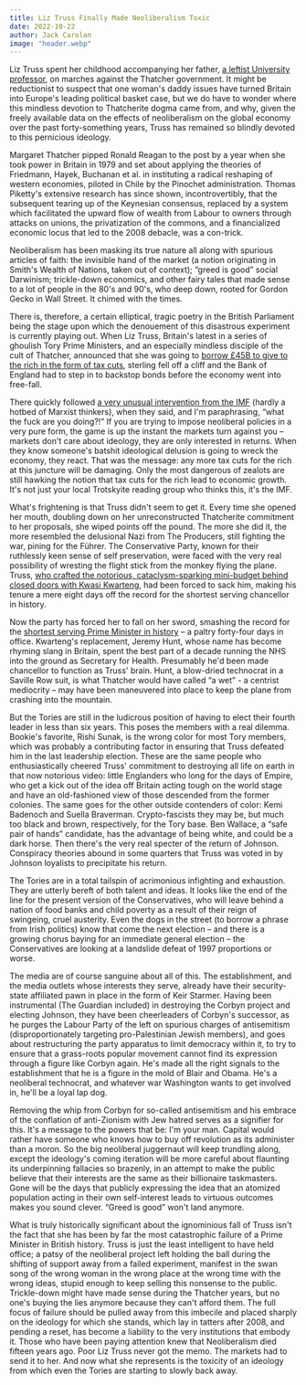 ```yaml
---
title: Liz Truss Finally Made Neoliberalism Toxic
date: 2022-10-22
author: Jack Carolan
image: "header.webp"
---
```


Liz Truss spent her childhood accompanying her father, [a leftist University professor](https://www.leeds-live.co.uk/news/leeds-news/liz-truss-leeds-university-dad-25188869), on marches against the Thatcher government. It might be reductionist to suspect that one woman's daddy issues have turned Britain into Europe's leading political basket case,<!--more--> but we do have to wonder where this mindless devotion to Thatcherite dogma came from, and why, given the freely available data on the effects of neoliberalism on the global economy over the past forty-something years, Truss has remained so blindly devoted to this pernicious ideology.

Margaret Thatcher pipped Ronald Reagan to the post by a year when she took power in Britain in 1979 and set about applying the theories of Friedmann, Hayek, Buchanan et al. in instituting a radical reshaping of western economies, piloted in Chile by the Pinochet administration. Thomas Piketty's extensive research has since shown, incontrovertibly, that the subsequent tearing up of the Keynesian consensus, replaced by a system which facilitated the upward flow of wealth from Labour to owners through attacks on unions, the privatization of the commons, and a financialized economic locus that led to the 2008 debacle, was a con-trick.

Neoliberalism has been masking its true nature all along with spurious articles of faith: the invisible hand of the market (a notion originating in Smith's Wealth of Nations, taken out of context); “greed is good” social Darwinism; trickle-down economics, and other fairy tales that made sense to a lot of people in the 80's and 90's, who deep down, rooted for Gordon Gecko in Wall Street. It chimed with the times.

There is, therefore, a certain elliptical, tragic poetry in the British Parliament being the stage upon which the denouement of this disastrous experiment is currently playing out. When Liz Truss, Britain's latest in a series of ghoulish Tory Prime Ministers, and an especially mindless disciple of the cult of Thatcher, announced that she was going to [borrow £45B to give to the rich in the form of tax cuts](https://www.vanityfair.com/news/2022/10/liz-truss-era-bungled-tax-plan-cost-uk-conservatives-labour), sterling fell off a cliff and the Bank of England had to step in to backstop bonds before the economy went into free-fall.

There quickly followed [a very unusual intervention from the IMF](https://www.theguardian.com/business/2022/sep/28/rebuke-from-imf-is-a-global-embarrassment-for-truss-and-kwarteng) (hardly a hotbed of Marxist thinkers), when they said, and I'm paraphrasing, “what the fuck are you doing?!” If you are trying to impose neoliberal policies in a very pure form, the game is up the instant the markets turn against you – markets don't care about ideology, they are only interested in returns. When they know someone's batshit ideological delusion is going to wreck the economy, they react. That was the message: any more tax cuts for the rich at this juncture will be damaging. Only the most dangerous of zealots are still hawking the notion that tax cuts for the rich lead to economic growth. It's not just your local Trotskyite reading group who thinks this, it's the IMF.

What's frightening is that Truss didn't seem to get it. Every time she opened her mouth, doubling down on her unreconstructed Thatcherite commitment to her proposals, she wiped points off the pound. The more she did it, the more resembled the delusional Nazi from The Producers, still fighting the war, pining for the Führer. The Conservative Party, known for their ruthlessly keen sense of self preservation, were faced with the very real possibility of wresting the flight stick from the monkey flying the plane. Truss, [who crafted the notorious, cataclysm-sparking mini-budget behind closed doors with Kwasi Kwarteng](https://www.theguardian.com/business/2022/oct/20/the-mini-budget-that-broke-britain-and-liz-truss), had been forced to sack him, making his tenure a mere eight days off the record for the shortest serving chancellor in history.

Now the party has forced her to fall on her sword, smashing the record for the [shortest serving Prime Minister in history](https://www.cnbc.com/2022/10/20/uk-prime-minister-liz-truss-resigns-after-failed-budget-and-market-turmoil.html) – a paltry forty-four days in office. Kwarteng's replacement, Jeremy Hunt, whose name has become rhyming slang in Britain, spent the best part of a decade running the NHS into the ground as Secretary for Health. Presumably he'd been made chancellor to function as Truss' brain. Hunt, a blow-dried technocrat in a Saville Row suit, is what Thatcher would have called “a wet” - a centrist mediocrity – may have been maneuvered into place to keep the plane from crashing into the mountain.

But the Tories are still in the ludicrous position of having to elect their fourth leader in less than six years. This poses the members with a real dilemma. Bookie's favorite, Rishi Sunak, is the wrong color for most Tory members, which was probably a contributing factor in ensuring that Truss defeated him in the last leadership election. These are the same people who enthusiastically cheered Truss' commitment to destroying all life on earth in that now notorious video: little Englanders who long for the days of Empire, who get a kick out of the idea off Britain acting tough on the world stage and have an old-fashioned view of those descended from the former colonies. The same goes for the other outside contenders of color: Kemi Badenoch and Suella Braverman. Crypto-fascists they may be, but much too black and brown, respectively, for the Tory base. Ben Wallace, a “safe pair of hands” candidate, has the advantage of being white, and could be a dark horse. Then there's the very real specter of the return of Johnson. Conspiracy theories abound in some quarters that Truss was voted in by Johnson loyalists to precipitate his return.

The Tories are in a total tailspin of acrimonious infighting and exhaustion. They are utterly bereft of both talent and ideas. It looks like the end of the line for the present version of the Conservatives, who will leave behind a nation of food banks and child poverty as a result of their reign of swingeing, cruel austerity. Even the dogs in the street (to borrow a phrase from Irish politics) know that come the next election – and there is a growing chorus baying for an immediate general election – the Conservatives are looking at a landslide defeat of 1997 proportions or worse.

The media are of course sanguine about all of this. The establishment, and the media outlets whose interests they serve, already have their security-state affiliated pawn in place in the form of Keir Starmer. Having been instrumental (The Guardian included) in destroying the Corbyn project and electing Johnson, they have been cheerleaders of Corbyn's successor, as he purges the Labour Party of the left on spurious charges of antisemitism (disproportionately targeting pro-Palestinian Jewish members), and goes about restructuring the party apparatus to limit democracy within it, to try to ensure that a grass-roots popular movement cannot find its expression through a figure like Corbyn again. He's made all the right signals to the establishment that he is a figure in the mold of Blair and Obama. He's a neoliberal technocrat, and whatever war Washington wants to get involved in, he'll be a loyal lap dog.

Removing the whip from Corbyn for so-called antisemitism and his embrace of the conflation of anti-Zionism with Jew hatred serves as a signifier for this. It's a message to the powers that be: I'm your man. Capital would rather have someone who knows how to buy off revolution as its administer than a moron. So the big neoliberal juggernaut will keep trundling along, except the ideology's coming iteration will be more careful about flaunting its underpinning fallacies so brazenly, in an attempt to make the public believe that their interests are the same as their billionaire taskmasters. Gone will be the days that publicly expressing the idea that an atomized population acting in their own self-interest leads to virtuous outcomes makes you sound clever. “Greed is good” won't land anymore.

What is truly historically significant about the ignominious fall of Truss isn't the fact that she has been by far the most catastrophic failure of a Prime Minister in British history. Truss is just the least intelligent to have held office; a patsy of the neoliberal project left holding the ball during the shifting of support away from a failed experiment, manifest in the swan song of the wrong woman in the wrong place at the wrong time with the wrong ideas, stupid enough to keep selling this nonsense to the public. Trickle-down might have made sense during the Thatcher years, but no one's buying the lies anymore because they can't afford them. The full focus of failure should be pulled away from this imbecile and placed sharply on the ideology for which she stands, which lay in tatters after 2008, and pending a reset, has become a liability to the very institutions that embody it. Those who have been paying attention knew that Neoliberalism died fifteen years ago. Poor Liz Truss never got the memo. The markets had to send it to her. And now what she represents is the toxicity of an ideology from which even the Tories are starting to slowly back away.
